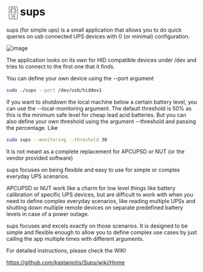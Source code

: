 # <img src="https://raw.githubusercontent.com/kastaniotis/Sups/master/Sups/ups.png" style="width:36px;" valign="middle">sups

sups (for simple ups) is a small application that allows you to do quick queries on usb connected UPS devices with 0 (or minimal) configuration.

![image](https://github.com/kastaniotis/Sups/assets/1822122/d1fa5cc5-8d71-4c1c-851a-eb9369be1087)

The application looks on its own for HID compatible devices under /dev and tries to connect to the first one that it finds.

You can define your own device using the --port argument

```bash
sudo ./sups --port /dev/usb/hiddev1
```

If you want to shutdown the local machine below a certain battery level, you can use the --local-monitoring argument. The default threshold is 50% as this is the minimum safe level for cheap lead acid batteries. But you can also define your own threshold using the argument --threshold and passing the percentage. Like

```bash
sudo sups --monitoring --threshold 30
```

It is not meant as a complete replacement for APCUPSD or NUT (or the vendor provided software)

sups focuses on being flexible and easy to use for simple or complex everyday UPS scenarios.

APCUPSD or NUT work like a charm for low level things like battery calibration of specific UPS devices, but are difficult to work with when you need to define complex everyday scenarios, like reading multiple UPSs and shutting down multiple remote devices on separate predefined battery levels in case of a power outage.

sups focuses and excels exactly on those scenarios. It is designed to be simple and flexible enough to allow you to define complex use cases by just calling the app multiple times with different arguments.

For detailed instructions, please check the WIKI

https://github.com/kastaniotis/Sups/wiki/Home
